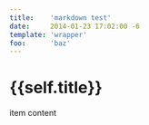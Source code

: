 ```yaml
---
title:    'markdown test'
date:     2014-01-23 17:02:00 -6
template: 'wrapper'
foo:      'baz'
---
```


# {{self.title}}
item content
